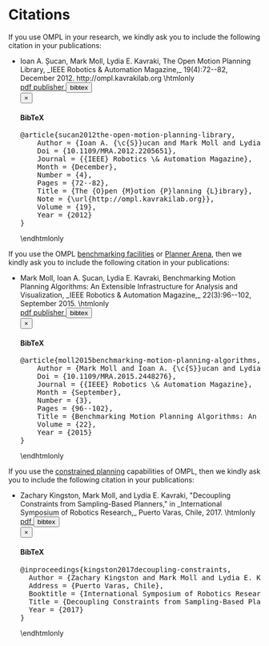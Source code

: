 # Citations

If you use OMPL in your research, we kindly ask you to include the following citation in your publications:

<ul>
<li> Ioan A. Șucan, Mark Moll, Lydia E. Kavraki, The Open Motion Planning Library, _IEEE Robotics & Automation Magazine,_ 19(4):72--82, December 2012. http://ompl.kavrakilab.org
\htmlonly
<br><div class="btn-group btn-group-xs">
  <a class="btn btn-default" href="ieee-ram-2012-ompl.pdf"> pdf </a>
  <a class="btn btn-default" href="http://dx.doi.org/10.1109/MRA.2012.2205651"> publisher </a>
  <button class="btn btn-default" type="button" data-toggle="modal" data-target="#sucan2012ompl"> bibtex </button>
</div>
<div class="modal fade" tabindex="-1" id="sucan2012ompl"><div class="modal-dialog"><div class="modal-content"><div class="modal-header"><button type="button" class="close" data-dismiss="modal" aria-hidden="true">×</button><h4 class="modal-title">BibTeX</h4></div><div class="modal-body"><pre>@article{sucan2012the-open-motion-planning-library,
    Author = {Ioan A. {\c{S}}ucan and Mark Moll and Lydia E. Kavraki},
    Doi = {10.1109/MRA.2012.2205651},
    Journal = {{IEEE} Robotics \& Automation Magazine},
    Month = {December},
    Number = {4},
    Pages = {72--82},
    Title = {The {O}pen {M}otion {P}lanning {L}ibrary},
    Note = {\url{http://ompl.kavrakilab.org}},
    Volume = {19},
    Year = {2012}
}</pre></div></div></div></div>
\endhtmlonly
</ul>

If you use the OMPL [benchmarking facilities](benchmark.html) or [Planner Arena](http://plannerarena.org), then we kindly ask you to include the following citation in your publications:
<ul>
<li> Mark Moll, Ioan A. Șucan, Lydia E. Kavraki, Benchmarking Motion Planning Algorithms: An Extensible Infrastructure for Analysis and Visualization, _IEEE Robotics & Automation Magazine,_ 22(3):96--102, September 2015.
\htmlonly
<br><div class="btn-group btn-group-xs">
  <a class="btn btn-default" href="http://www.cs.rice.edu/~mmoll/publications/moll2015benchmarking-motion-planning-algorithms.pdf"> pdf </a>
  <a class="btn btn-default" href="http://dx.doi.org/10.1109/MRA.2015.2448276"> publisher </a>
  <button class="btn btn-default" type="button" data-toggle="modal" data-target="#moll2015benchmarking"> bibtex </button>
</div>
<div class="modal fade" tabindex="-1" id="moll2015benchmarking"><div class="modal-dialog"><div class="modal-content"><div class="modal-header"><button type="button" class="close" data-dismiss="modal" aria-hidden="true">×</button><h4 class="modal-title">BibTeX</h4></div><div class="modal-body"><pre>@article{moll2015benchmarking-motion-planning-algorithms,
    Author = {Mark Moll and Ioan A. {\c{S}}ucan and Lydia E. Kavraki},
    Doi = {10.1109/MRA.2015.2448276},
    Journal = {{IEEE} Robotics \& Automation Magazine},
    Month = {September},
    Number = {3},
    Pages = {96--102},
    Title = {Benchmarking Motion Planning Algorithms: An Extensible Infrastructure for Analysis and Visualization},
    Volume = {22},
    Year = {2015}
}</pre></div></div></div></div>
\endhtmlonly
</ul>

If you use the [constrained planning](constrainedPlanning.html) capabilities of OMPL, then we kindly ask you to include the following citation in your publications:
<ul>

<li> Zachary Kingston, Mark Moll, and Lydia E. Kavraki, "Decoupling Constraints from Sampling-Based Planners," in _International Symposium of Robotics Research,_ Puerto Varas, Chile, 2017.
\htmlonly
<br><div class="btn-group btn-group-xs">
  <a class="btn btn-default" href="http://kavrakilab.org/publications/kingston2017decoupling-constraints.pdf"> pdf </a>
  <button class="btn btn-default" type="button" data-toggle="modal" data-target="#kingston2017benchmarking"> bibtex </button>
</div>
<div class="modal fade" tabindex="-1" id="kingston2017benchmarking"><div class="modal-dialog"><div class="modal-content"><div class="modal-header"><button type="button" class="close" data-dismiss="modal" aria-hidden="true">×</button><h4 class="modal-title">BibTeX</h4></div><div class="modal-body"><pre>@inproceedings{kingston2017decoupling-constraints,
  Author = {Zachary Kingston and Mark Moll and Lydia E. Kavraki},
  Address = {Puerto Varas, Chile},
  Booktitle = {International Symposium of Robotics Research},
  Title = {Decoupling Constraints from Sampling-Based Planners},
  Year = {2017}
}</pre></div></div></div></div>
\endhtmlonly
</ul>
